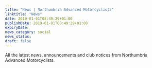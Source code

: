 ```yaml
---
title: "News | Northumbria Advanced Motorcyclists"
linktitle: "News"
date: 2019-01-01T08:49:29+01:00
publishDate: 2019-01-01T08:49:29+01:00
expiryDate: 
news_category: social
news_status: 
draft: false
---
```


All the latest news, announcements and club notices from Northumbria Advanced Motorcyclists.